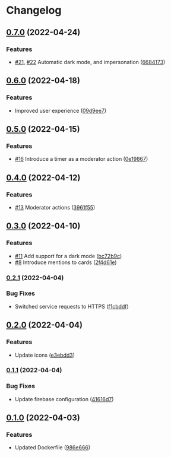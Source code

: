 # Changelog

## [0.7.0](https://github.com/project-savvy/sav-frontend/compare/v0.6.0...v0.7.0) (2022-04-24)


### Features

* [#21](https://github.com/project-savvy/sav-frontend/issues/21), [#22](https://github.com/project-savvy/sav-frontend/issues/22) Automatic dark mode, and impersonation ([6684173](https://github.com/project-savvy/sav-frontend/commit/6684173d467a83e31f4d14fa85429789210b2a0b))

## [0.6.0](https://github.com/project-savvy/sav-frontend/compare/v0.5.0...v0.6.0) (2022-04-18)


### Features

* Improved user experience ([09d9ee7](https://github.com/project-savvy/sav-frontend/commit/09d9ee7343d4cb41538d7ecf6b378b5c3190e2fb))

## [0.5.0](https://github.com/project-savvy/sav-frontend/compare/v0.4.0...v0.5.0) (2022-04-15)


### Features

* [#16](https://github.com/project-savvy/sav-frontend/issues/16) Introduce a timer as a moderator action ([0e19867](https://github.com/project-savvy/sav-frontend/commit/0e198673b8fc3225d9aa0e556b762d13944a010c))

## [0.4.0](https://github.com/project-savvy/sav-frontend/compare/v0.3.0...v0.4.0) (2022-04-12)


### Features

* [#13](https://github.com/project-savvy/sav-frontend/issues/13) Moderator actions ([3961f55](https://github.com/project-savvy/sav-frontend/commit/3961f55516061ad457334678bd2d1a1f29e772f5))

## [0.3.0](https://github.com/project-savvy/sav-frontend/compare/v0.2.1...v0.3.0) (2022-04-10)


### Features

* [#11](https://github.com/project-savvy/sav-frontend/issues/11) Add support for a dark mode ([bc72b9c](https://github.com/project-savvy/sav-frontend/commit/bc72b9c0d612f58a8262e4a346cf19cb5fd3f187))
* [#8](https://github.com/project-savvy/sav-frontend/issues/8) Introduce mentions to cards ([2f4d61e](https://github.com/project-savvy/sav-frontend/commit/2f4d61ed654bf4373cbd764766287ff2c5fe6371))

### [0.2.1](https://github.com/project-savvy/sav-frontend/compare/v0.2.0...v0.2.1) (2022-04-04)


### Bug Fixes

* Switched service requests to HTTPS ([f1cbddf](https://github.com/project-savvy/sav-frontend/commit/f1cbddfa620db1f1425634b08089b758bc8c5dd3))

## [0.2.0](https://github.com/project-savvy/sav-frontend/compare/v0.1.1...v0.2.0) (2022-04-04)


### Features

* Update icons ([e3ebdd3](https://github.com/project-savvy/sav-frontend/commit/e3ebdd33b8827ab3ffb24de69c65c97b43b30eba))

### [0.1.1](https://github.com/project-savvy/sav-frontend/compare/v0.1.0...v0.1.1) (2022-04-04)


### Bug Fixes

* Update firebase configuration ([41616d7](https://github.com/project-savvy/sav-frontend/commit/41616d72c2b420b72e69489da90194291fef78b6))

## [0.1.0](https://github.com/project-savvy/sav-frontend/compare/v0.0.0...v0.1.0) (2022-04-03)


### Features

* Updated Dockerfile ([986e666](https://github.com/project-savvy/sav-frontend/commit/986e666d937d3bb83b168f2df42629d2ccb4054e))
